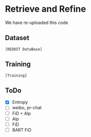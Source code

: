 # Retrieve and Refine
We have re-uploaded this code

## Dataset
```
[REDDIT DataBase]
```

## Training
```
[Training]
```
## ToDo
- [X] Entropy
- [ ] weibo, pr-chat
- [ ] FiD + Alp
- [ ] Alp
- [ ] FiD
- [ ] BART FiD
